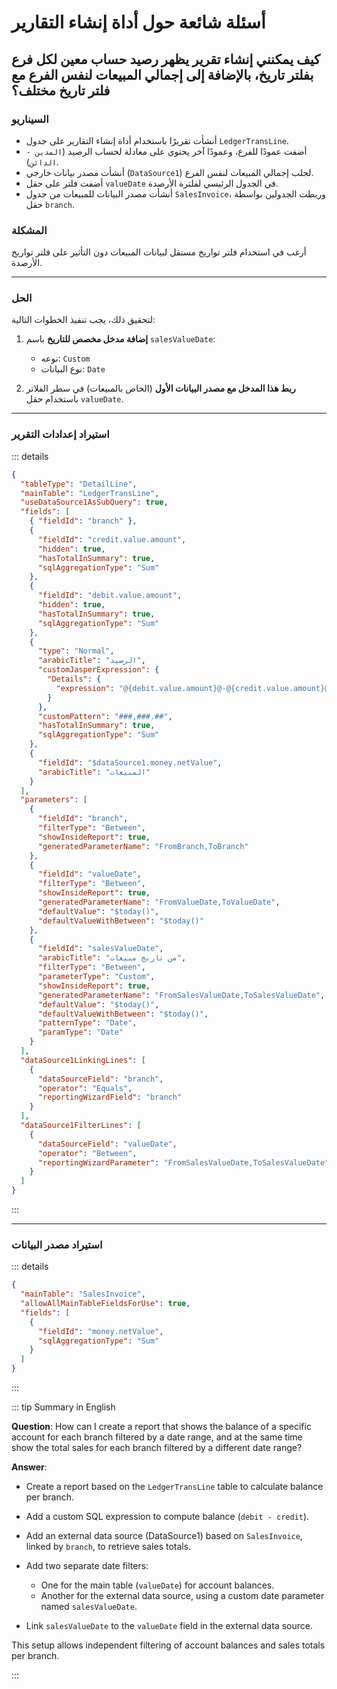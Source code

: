 <rtl>

# أسئلة شائعة حول أداة إنشاء التقارير

## كيف يمكنني إنشاء تقرير يظهر رصيد حساب معين لكل فرع بفلتر تاريخ، بالإضافة إلى إجمالي المبيعات لنفس الفرع مع فلتر تاريخ مختلف؟

### السيناريو

* أنشأت تقريرًا باستخدام أداة إنشاء التقارير على جدول `LedgerTransLine`.
* أضفت عمودًا للفرع، وعمودًا آخر يحتوي على معادلة لحساب الرصيد (`المدين - الدائن`).
* أنشأت مصدر بيانات خارجي (`DataSource1`) لجلب إجمالي المبيعات لنفس الفرع.
* أضفت فلتر على حقل `valueDate` في الجدول الرئيسي لفلترة الأرصدة.
* أنشأت مصدر البيانات للمبيعات من جدول `SalesInvoice`، وربطت الجدولين بواسطة حقل `branch`.

### المشكلة

أرغب في استخدام فلتر تواريخ مستقل لبيانات المبيعات دون التأثير على فلتر تواريخ الأرصدة.

---

### الحل

لتحقيق ذلك، يجب تنفيذ الخطوات التالية:

1. **إضافة مدخل مخصص للتاريخ** باسم `salesValueDate`:

    * نوعه: `Custom`
    * نوع البيانات: `Date`

2. **ربط هذا المدخل مع مصدر البيانات الأول** (الخاص بالمبيعات) في سطر الفلاتر باستخدام حقل `valueDate`.

---

### استيراد إعدادات التقرير

::: details

```json
{
  "tableType": "DetailLine",
  "mainTable": "LedgerTransLine",
  "useDataSource1AsSubQuery": true,
  "fields": [
    { "fieldId": "branch" },
    {
      "fieldId": "credit.value.amount",
      "hidden": true,
      "hasTotalInSummary": true,
      "sqlAggregationType": "Sum"
    },
    {
      "fieldId": "debit.value.amount",
      "hidden": true,
      "hasTotalInSummary": true,
      "sqlAggregationType": "Sum"
    },
    {
      "type": "Normal",
      "arabicTitle": "الرصيد",
      "customJasperExpression": {
        "Details": {
          "expression": "@{debit.value.amount}@-@{credit.value.amount}@"
        }
      },
      "customPattern": "###,###.##",
      "hasTotalInSummary": true,
      "sqlAggregationType": "Sum"
    },
    {
      "fieldId": "$dataSource1.money.netValue",
      "arabicTitle": "المبيعات"
    }
  ],
  "parameters": [
    {
      "fieldId": "branch",
      "filterType": "Between",
      "showInsideReport": true,
      "generatedParameterName": "FromBranch,ToBranch"
    },
    {
      "fieldId": "valueDate",
      "filterType": "Between",
      "showInsideReport": true,
      "generatedParameterName": "FromValueDate,ToValueDate",
      "defaultValue": "$today()",
      "defaultValueWithBetween": "$today()"
    },
    {
      "fieldId": "salesValueDate",
      "arabicTitle": "من تاريخ مبيعات",
      "filterType": "Between",
      "parameterType": "Custom",
      "showInsideReport": true,
      "generatedParameterName": "FromSalesValueDate,ToSalesValueDate",
      "defaultValue": "$today()",
      "defaultValueWithBetween": "$today()",
      "patternType": "Date",
      "paramType": "Date"
    }
  ],
  "dataSource1LinkingLines": [
    {
      "dataSourceField": "branch",
      "operator": "Equals",
      "reportingWizardField": "branch"
    }
  ],
  "dataSource1FilterLines": [
    {
      "dataSourceField": "valueDate",
      "operator": "Between",
      "reportingWizardParameter": "FromSalesValueDate,ToSalesValueDate"
    }
  ]
}
```

:::

---

### استيراد مصدر البيانات

::: details

```json
{
  "mainTable": "SalesInvoice",
  "allowAllMainTableFieldsForUse": true,
  "fields": [
    {
      "fieldId": "money.netValue",
      "sqlAggregationType": "Sum"
    }
  ]
}
```

:::

::: tip Summary in English

**Question**:
How can I create a report that shows the balance of a specific account for each branch filtered by a date range, and at the same time show the total sales for each branch filtered by a different date range?

**Answer**:

* Create a report based on the `LedgerTransLine` table to calculate balance per branch.
* Add a custom SQL expression to compute balance (`debit - credit`).
* Add an external data source (DataSource1) based on `SalesInvoice`, linked by `branch`, to retrieve sales totals.
* Add two separate date filters:

    * One for the main table (`valueDate`) for account balances.
    * Another for the external data source, using a custom date parameter named `salesValueDate`.
* Link `salesValueDate` to the `valueDate` field in the external data source.

This setup allows independent filtering of account balances and sales totals per branch.

:::

</rtl>
